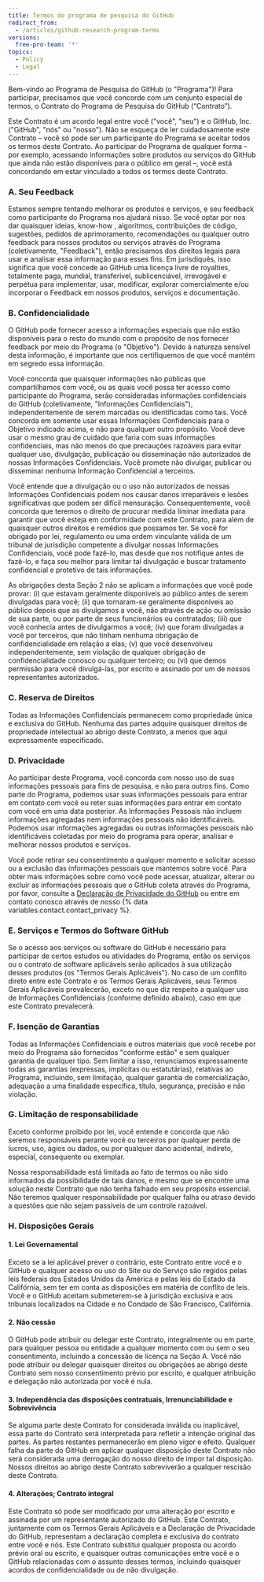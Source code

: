 ```yaml
---
title: Termos do programa de pesquisa do GitHub
redirect_from:
  - /articles/github-research-program-terms
versions:
  free-pro-team: '*'
topics:
  - Policy
  - Legal
---
```


Bem-vindo ao Programa de Pesquisa do GitHub (o "Programa")! Para participar, precisamos que você concorde com um conjunto especial de termos, o Contrato do Programa de Pesquisa do GitHub (“Contrato”).

Este Contrato é um acordo legal entre você ("você", "seu") e o GitHub, Inc. ("GitHub", "nós" ou "nosso"). Não se esqueça de ler cuidadosamente este Contrato – você só pode ser um participante do Programa se aceitar todos os termos deste Contrato. Ao participar do Programa de qualquer forma – por exemplo, acessando informações sobre produtos ou serviços do GitHub que ainda não estão disponíveis para o público em geral –, você está concordando em estar vinculado a todos os termos deste Contrato.

### A. Seu Feedback

Estamos sempre tentando melhorar os produtos e serviços, e seu feedback como participante do Programa nos ajudará nisso. Se você optar por nos dar quaisquer ideias, know-how , algoritmos, contribuições de código, sugestões, pedidos de aprimoramento, recomendações ou qualquer outro feedback para nossos produtos ou serviços através do Programa (coletivamente, "Feedback"), então precisamos dos direitos legais para usar e analisar essa informação para esses fins. Em jurisdiquês, isso significa que você concede ao GitHub uma licença livre de royalties, totalmente paga, mundial, transferível, sublicenciável, irrevogável e perpétua para implementar, usar, modificar, explorar comercialmente e/ou incorporar o Feedback em nossos produtos, serviços e documentação.

### B. Confidencialidade

O GitHub pode fornecer acesso a informações especiais que não estão disponíveis para o resto do mundo com o propósito de nos fornecer feedback por meio do Programa (o "Objetivo"). Devido à natureza sensível desta informação, é importante que nos certifiquemos de que você mantém em segredo essa informação.

Você concorda que quaisquer informações não públicas que compartilhamos com você, ou as quais você possa ter acesso como participante do Programa, serão consideradas informações confidenciais do GitHub (coletivamente, "Informações Confidenciais"), independentemente de serem marcadas ou identificadas como tais. Você concorda em somente usar essas Informações Confidenciais para o Objetivo indicado acima, e não para qualquer outro propósito. Você deve usar o mesmo grau de cuidado que faria com suas informações confidenciais, mas não menos do que precauções razoáveis para evitar qualquer uso, divulgação, publicação ou disseminação não autorizados de nossas Informações Confidenciais. Você promete não divulgar, publicar ou disseminar nenhuma Informação Confidencial a terceiros.

Você entende que a divulgação ou o uso não autorizados de nossas Informações Confidenciais podem nos causar danos irreparáveis e lesões significativas que podem ser difícil mensuração. Consequentemente, você concorda que teremos o direito de procurar medida liminar imediata para garantir que você esteja em conformidade com este Contrato, para além de quaisquer outros direitos e remédios que possamos ter. Se você for obrigado por lei, regulamento ou uma ordem vinculante válida de um tribunal de jurisdição competente a divulgar nossas Informações Confidenciais, você pode fazê-lo, mas desde que nos notifique antes de fazê-lo, e faça seu melhor para limitar tal divulgação e buscar tratamento confidencial e protetivo de tais informações.

As obrigações desta Seção 2 não se aplicam a informações que você pode provar: (i) que estavam geralmente disponíveis ao público antes de serem divulgadas para você; (ii) que tornaram-se geralmente disponíveis ao público depois que as divulgamos a você, não através de ação ou omissão de sua parte, ou por parte de seus funcionários ou contratados; (iii) que você conhecia antes de divulgarmos a você; (iv) que foram divulgadas a você por terceiros, que não tinham nenhuma obrigação de confidencialidade em relação a elas; (v) que você desenvolveu independentemente, sem violação de qualquer obrigação de confidencialidade conosco ou qualquer terceiro; ou (vi) que demos permissão para você divulgá-las, por escrito e assinado por um de nossos representantes autorizados.

### C. Reserva de Direitos

Todas as Informações Confidenciais permanecem como propriedade única e exclusiva do GitHub.  Nenhuma das partes adquire quaisquer direitos de propriedade intelectual ao abrigo deste Contrato, a menos que aqui expressamente especificado.

### D. Privacidade

Ao participar deste Programa, você concorda com nosso uso de suas informações pessoais para fins de pesquisa, e não para outros fins. Como parte do Programa, podemos usar suas informações pessoais para entrar em contato com você ou reter suas informações para entrar em contato com você em uma data posterior. As Informações Pessoais não incluem informações agregadas nem informações pessoais não identificáveis. Podemos usar informações agregadas ou outras informações pessoais não identificáveis coletadas por meio do programa para operar, analisar e melhorar nossos produtos e serviços.

Você pode retirar seu consentimento a qualquer momento e solicitar acesso ou a exclusão das informações pessoais que mantemos sobre você. Para obter mais informações sobre como você pode acessar, atualizar, alterar ou excluir as informações pessoais que o GitHub coleta através do Programa, por favor, consulte a [Declaração de Privacidade do GitHub](/articles/github-privacy-statement/) ou entre em contato conosco através de nosso {% data variables.contact.contact_privacy %}.

### E. Serviços e Termos do Software GitHub

Se o acesso aos serviços ou software do GitHub é necessário para participar de certos estudos ou atividades do Programa, então os serviços ou o contrato de software aplicáveis serão aplicados à sua utilização desses produtos (os "Termos Gerais Aplicáveis"). No caso de um conflito direto entre este Contrato e os Termos Gerais Aplicáveis, seus Termos Gerais Aplicáveis prevalecerão, exceto no que diz respeito a qualquer uso de Informações Confidenciais (conforme definido abaixo), caso em que este Contrato prevalecerá.

### F. Isenção de Garantias

Todas as Informações Confidenciais e outros materiais que você recebe por meio do Programa são fornecidos "conforme estão" e sem qualquer garantia de qualquer tipo. Sem limitar a isso, renunciamos expressamente todas as garantias (expressas, implícitas ou estatutárias), relativas ao Programa, incluindo, sem limitação, qualquer garantia de comercialização, adequação a uma finalidade específica, título, segurança, precisão e não violação.

### G. Limitação de responsabilidade

Exceto conforme proibido por lei, você entende e concorda que não seremos responsáveis perante você ou terceiros por qualquer perda de lucros, uso, ágios ou dados, ou por qualquer dano acidental, indireto, especial, consequente ou exemplar.

Nossa responsabilidade está limitada ao fato de termos ou não sido informados da possibilidade de tais danos, e mesmo que se encontre uma solução neste Contrato que não tenha falhado em seu propósito essencial. Não teremos qualquer responsabilidade por qualquer falha ou atraso devido a questões que não sejam passíveis de um controle razoável.

### H. Disposições Gerais

#### 1. Lei Governamental
Exceto se a lei aplicável prever o contrário, este Contrato entre você e o GitHub e qualquer acesso ou uso do Site ou do Serviço são regidos pelas leis federais dos Estados Unidos da América e pelas leis do Estado da Califórnia, sem ter em conta as disposições em matéria de conflito de leis. Você e o GitHub aceitam submeterem-se à jurisdição exclusiva e aos tribunais localizados na Cidade e no Condado de São Francisco, Califórnia.

#### 2. Não cessão
O GitHub pode atribuir ou delegar este Contrato, integralmente ou em parte, para qualquer pessoa ou entidade a qualquer momento com ou sem o seu consentimento, incluindo a concessão de licença na Seção A. Você não pode atribuir ou delegar quaisquer direitos ou obrigações ao abrigo deste Contrato sem nosso consentimento prévio por escrito, e qualquer atribuição e delegação não autorizada por você é nula.

#### 3. Independência das disposições contratuais, Irrenunciabilidade e Sobrevivência
Se alguma parte deste Contrato for considerada inválida ou inaplicável, essa parte do Contrato será interpretada para refletir a intenção original das partes. As partes restantes permanecerão em pleno vigor e efeito. Qualquer falha da parte do GitHub em aplicar qualquer disposição deste Contrato não será considerada uma derrogação do nosso direito de impor tal disposição. Nossos direitos ao abrigo deste Contrato sobreviverão a qualquer rescisão deste Contrato.

#### 4. Alterações; Contrato integral
Este Contrato só pode ser modificado por uma alteração por escrito e assinada por um representante autorizado do GitHub. Este Contrato, juntamente com os Termos Gerais Aplicáveis e a Declaração de Privacidade do GitHub, representam a declaração completa e exclusiva do contrato entre você e nós. Este Contrato substitui qualquer proposta ou acordo prévio oral ou escrito, e quaisquer outras comunicações entre você e o GitHub relacionadas com o assunto desses termos, incluindo quaisquer acordos de confidencialidade ou de não divulgação.
